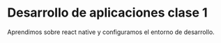 # Desarrollo de aplicaciones clase 1
Aprendimos sobre react native y configuramos el entorno de desarrollo.